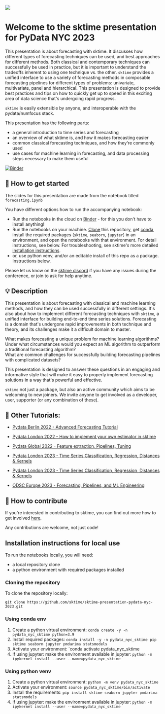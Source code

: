 ![](images/team.jpg)

Welcome to the sktime presentation for PyData NYC 2023
======================================================

This presentation is about forecasting with sktime.  It discusses how different types of forecasting techniques can be used, and best approaches for different methods.  Both classical and contemporary techniques can successfully be used in practice, but it is important to understand the tradeoffs inherent to using one technique vs. the other.  `sktime` provides a unified interface to use a variety of forecasting methods in composable forecasting pipelines for different types of problems:  univariate, multivariate, panel and hierarchical.  This presentation is designed to provide best practices and tips on how to quickly get up to speed in this exciting area of data science that's undergoing rapid progress.

`sktime` is easily extensible by anyone, and interoperable with the pydata/numfocus stack.

This presentation has the following parts:

* a general introduction to time series and forecasting
* an overview of what sktime is, and how it makes forecasting easier
* common classical forecasting techniques, and how they're commonly used
* use cases for machine learning in forecasting, and data processing steps necessary to make them useful

[sktime]: https://sktime.net

[![Binder](https://mybinder.org/badge_logo.svg)](https://mybinder.org/v2/gh/sktime/sktime-tutorial-ODSC-Europe-2023/main)

## :rocket: How to get started

The slides for this presentation are made from the notebook titled `forecasting.ipynb` 

You have different options how to run the accompanying notebook:

* Run the notebooks in the cloud on [Binder] - for this you don't have to install anything!
* Run the notebooks on your machine. [Clone] this repository, get [conda], install the required packages (`sktime`, `seaborn`, `jupyter`) in an environment, and open the notebooks with that environment. For detail instructions, see below. For troubleshooting, see sktime's more detailed [installation instructions].
* or, use python venv, and/or an editable install of this repo as a package. Instructions below.

[Binder]: https://mybinder.org/v2/gh/sktime/sktime-tutorial-pydata-global-2022/main?filepath=notebooks
[clone]: https://help.github.com/en/github/creating-cloning-and-archiving-repositories/cloning-a-repository
[conda]: https://docs.conda.io/en/latest/
[installation instructions]: https://www.sktime.net/en/latest/installation.html

Please let us know on the [sktime discord](https://discord.com/invite/54ACzaFsn7) if you have any issues during the conference, or join to ask for help anytime.

## :bulb: Description

This presentation is about forecasting with classical and machine learning methods, and how they can be used successfully in different settings.  It's also about how to implement different forecasting techniques with `sktime`, a unified interface for building end-to-end time series solutions.  Forecasting is a domain that's undergone rapid improvements in both technique and theory, and its challenges make it a difficult domain to master.  

What makes forecasting a unique problem for machine learning algorithms?  
Under what circumstances would you expect an ML algorithm to outperform a traditional forecasting algorithm?  
What are common challenges for successfully building forecasting pipelines with complicated datasets?

This presentation is designed to answer these questions in an engaging and informative style that will make it easy to properly implement forecasting solutions in a way that's powerful and effective.

`sktime` not just a package, but also an active community which aims to be welcoming to new joiners.
We invite anyone to get involved as a developer, user, supporter (or any combination of these).

## :movie_camera: Other Tutorials:

- [Pydata Berlin 2022 - Advanced Forecasting Tutorial](https://www.youtube.com/watch?v=4Rf9euAhjNc)

- [Pydata London 2022 - How to implement your own estimator in sktime](https://www.youtube.com/watch?v=S_3ewcvs_pg)

- [Pydata Global 2022 - Feature extraction, Pipelines, Tuning](https://github.com/sktime/sktime-tutorial-pydata-global-2022)

- [Pydata London 2023 - Time Series Classification, Regression, Distances & Kernels](https://github.com/sktime/sktime-tutorial-pydata-london-2023)
- [Pydata London 2023 - Time Series Classification, Regression, Distances & Kernels](https://github.com/sktime/sktime-tutorial-pydata-london-2023)
- [ODSC Europe 2023 - Forecasting, Pipelines, and ML Engineering](https://github.com/sktime/sktime-tutorial-ODSC-Europe-2023/tree/main)

## :wave: How to contribute

If you're interested in contributing to sktime, you can find out more how to get involved [here](https://www.sktime.net/en/latest/get_involved.html).

Any contributions are welcome, not just code!

## Installation instructions for local use

To run the notebooks locally, you will need:

* a local repository clone
* a python environment with required packages installed

### Cloning the repository

To clone the repository locally:

`git clone https://github.com/sktime/sktime-presentation-pydata-nyc-2023.git`

### Using conda env

1. Create a python virtual environment:
`conda create -y -n pydata_nyc_sktime python=3.9`
2. Install required packages:
`conda install -y -n pydata_nyc_sktime pip sktime seaborn jupyter pmdarima statsmodels`
3. Activate your environment:
`conda activate pydata_nyc_sktime
4. If using jupyter: make the environment available in jupyter:
`python -m ipykernel install --user --name=pydata_nyc_sktime`

### Using python venv

1. Create a python virtual environment:
`python -m venv pydata_nyc_sktime`
2. Activate your environment:
`source pydata_nyc_sktime/bin/activate`
3. Install the requirements:
`pip install sktime seaborn jupyter pmdarima statsmodels`
4. If using jupyter: make the environment available in jupyter:
`python -m ipykernel install --user --name=pydata_nyc_sktime`
